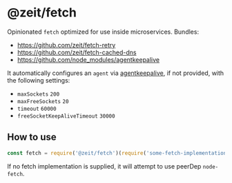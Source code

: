 # @zeit/fetch

Opinionated `fetch` optimized for use inside microservices. Bundles:

- https://github.com/zeit/fetch-retry
- https://github.com/zeit/fetch-cached-dns
- https://github.com/node_modules/agentkeepalive

It automatically configures an `agent` via [agentkeepalive](https://github.com/node_modules/agentkeepalive),
if not provided, with the following settings:

- `maxSockets` `200`
- `maxFreeSockets` `20`
- `timeout` `60000`
- `freeSocketKeepAliveTimeout` `30000`

## How to use

```js
const fetch = require('@zeit/fetch')(require('some-fetch-implementation'))
```

If no fetch implementation is supplied, it will attempt to use peerDep `node-fetch`.
